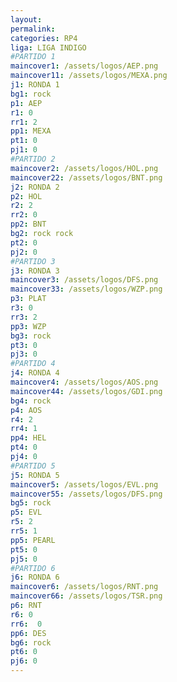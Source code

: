 ```yaml
---
layout: 
permalink: 
categories: RP4
liga: LIGA INDIGO
#PARTIDO 1
maincover1: /assets/logos/AEP.png
maincover11: /assets/logos/MEXA.png
j1: RONDA 1
bg1: rock
p1: AEP
r1: 0
rr1: 2
pp1: MEXA
pt1: 0
pj1: 0
#PARTIDO 2
maincover2: /assets/logos/HOL.png
maincover22: /assets/logos/BNT.png
j2: RONDA 2
p2: HOL
r2: 2
rr2: 0
pp2: BNT
bg2: rock rock
pt2: 0
pj2: 0
#PARTIDO 3
j3: RONDA 3
maincover3: /assets/logos/DFS.png
maincover33: /assets/logos/WZP.png
p3: PLAT
r3: 0
rr3: 2
pp3: WZP
bg3: rock
pt3: 0
pj3: 0
#PARTIDO 4
j4: RONDA 4
maincover4: /assets/logos/AOS.png
maincover44: /assets/logos/GDI.png
bg4: rock 
p4: AOS
r4: 2
rr4: 1
pp4: HEL
pt4: 0
pj4: 0
#PARTIDO 5
j5: RONDA 5
maincover5: /assets/logos/EVL.png
maincover55: /assets/logos/DFS.png
bg5: rock 
p5: EVL
r5: 2
rr5: 1
pp5: PEARL
pt5: 0
pj5: 0
#PARTIDO 6
j6: RONDA 6
maincover6: /assets/logos/RNT.png
maincover66: /assets/logos/TSR.png
p6: RNT
r6: 0
rr6:  0
pp6: DES
bg6: rock
pt6: 0
pj6: 0
---
```

